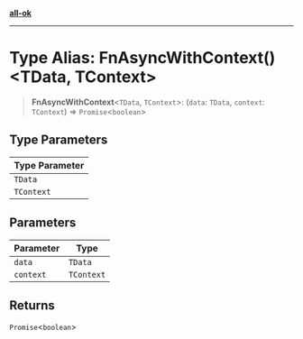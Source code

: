 [**all-ok**](../../README.md)

***

# Type Alias: FnAsyncWithContext()\<TData, TContext\>

> **FnAsyncWithContext**\<`TData`, `TContext`\>: (`data`: `TData`, `context`: `TContext`) => `Promise`\<`boolean`\>

## Type Parameters

| Type Parameter |
| ------ |
| `TData` |
| `TContext` |

## Parameters

| Parameter | Type |
| ------ | ------ |
| `data` | `TData` |
| `context` | `TContext` |

## Returns

`Promise`\<`boolean`\>

